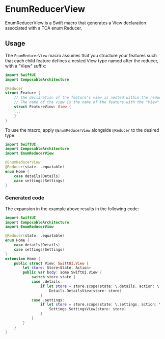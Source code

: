 # EnumReducerView

EnumReducerView is a Swift macro that generates a View declaration associated with a TCA enum Reducer.

## Usage
The `EnumReducerView` macro assumes that you structure your features such that each child feature defines a nested View type named after the reducer, with a "View" suffix:
```swift
import SwiftUI
import ComposableArchitecture

@Reducer
struct Feature {
    // The declaration of the feature's view is nested within the reducer body or extension.
    // The name of the view is the name of the feature with the "View" suffix appended.
    struct FeatureView: View {
    ...
    }
}
```

To use the macro, apply `@EnumReducerView` alongside `@Reducer` to the desired type:
```swift
import SwiftUI
import ComposableArchitecture
import EnumReducerView

@EnumReducerView
@Reducer(state: .equatable)
enum Home {
    case details(Details)
    case settings(Settings)
}
```
### Generated code
The expansion in the example above results in the following code:
```swift
import SwiftUI
import ComposableArchitecture
import EnumReducerView

@Reducer(state: .equatable)
enum Home {
    case details(Details)
    case settings(Settings)
}
extension Home {
    public struct View: SwiftUI.View {
        let store: Store<State, Action>
        public var body: some SwiftUI.View {
            switch store.state {
            case .details:
                if let store = store.scope(state: \.details, action: \.details) {
                    Details.DetailsView(store: store)
                }
            case .settings:
                if let store = store.scope(state: \.settings, action: \.settings) {
                    Settings.SettingsView(store: store)
                } 
            }
        }
    }
}
```

